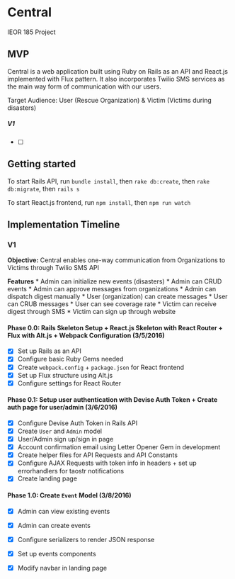 # Central
IEOR 185 Project

## MVP

Central is a web application built using Ruby on Rails as an API and React.js implemented with Flux pattern. It also incorporates Twilio SMS services as the main way form of communication with our users.

Target Audience: User (Rescue Organization) & Victim (Victims during disasters)

#####  V1

- [ ] 

## Getting started

To start Rails API, run `bundle install`, then `rake db:create`, then `rake db:migrate`, then `rails s`

To start React.js frontend, run `npm install`, then `npm run watch`

## Implementation Timeline

### V1

**Objective:** Central enables one-way communication from Organizations to Victims through Twilio SMS API

**Features**
	* Admin can initialize new events (disasters)
		* Admin can CRUD events
		* Admin can approve messages from organizations
		* Admin can dispatch digest manually
	* User (organization) can create messages
		* User can CRUB messages
		* User can see coverage rate
	* Victim can receive digest through SMS
		* Victim can sign up through website

####  Phase 0.0: Rails Skeleton Setup + React.js Skeleton with React Router + Flux with Alt.js + Webpack Configuration (3/5/2016)

- [X] Set up Rails as an API
- [X] Configure basic Ruby Gems needed
- [X] Create `webpack.config` + `package.json` for React frontend
- [X] Set up Flux structure using Alt.js
- [X] Configure settings for React Router

####  Phase 0.1: Setup user authentication with Devise Auth Token + Create auth page for user/admin (3/6/2016)

- [X] Configure Devise Auth Token in Rails API
- [X] Create `User` and `Admin` model
- [X] User/Admin sign up/sign in page
- [X] Account confirmation email using Letter Opener Gem in development
- [X] Create helper files for API Requests and API Constants
- [X] Configure AJAX Requests with token info in headers + set up errorhandlers for taostr notifications
- [X] Create landing page

####  Phase 1.0: Create `Event` Model (3/8/2016)

- [X] Admin can view existing events
- [X] Admin can create events
- [X] Configure serializers to render JSON response
- [X] Set up events components
- [X] Modify navbar in landing page






